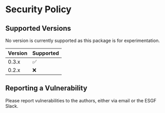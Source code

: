 # Security Policy

## Supported Versions

No version is currently supported as this package is for experimentation.

| Version | Supported          |
| ------- | ------------------ |
| 0.3.x   | :white_check_mark: |
| 0.2.x   | :x:                |

## Reporting a Vulnerability

Please report vulnerabilities to the authors, either via email or the ESGF Slack.
